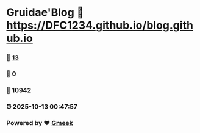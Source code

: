 # Gruidae'Blog :link: https://DFC1234.github.io/blog.github.io 
### :page_facing_up: [13](https://DFC1234.github.io/blog.github.io/tag.html) 
### :speech_balloon: 0 
### :hibiscus: 10942 
### :alarm_clock: 2025-10-13 00:47:57 
### Powered by :heart: [Gmeek](https://github.com/Meekdai/Gmeek)
